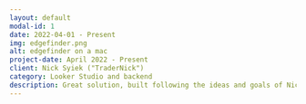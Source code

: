 ```yaml
---
layout: default
modal-id: 1
date: 2022-04-01 - Present
img: edgefinder.png
alt: edgefinder on a mac
project-date: April 2022 - Present
client: Nick Syiek ("TraderNick")
category: Looker Studio and backend
description: Great solution, built following the ideas and goals of Nick Syiek and Frank Cabibi, that turned into a very solid product. Currently it is one of the main products of Nick's company  <a href="https://a1trading.com/">https://a1trading.com/</a> and a bit of its history is explained in this link <a href="https://a1trading.com/edgefinder-story/">EdgeFinder story</a>. <br><br> TOOLS USED <br>  Google Sheets, Apps script, APIs, Looker Studio, Browserflow and some other tecnologies.
---
```

